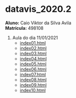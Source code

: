 # datavis_2020.2
**Aluno:** Caio Viktor da Silva Avila<br/>
**Matrícula:** 498108
1. Aula do dia 11/01/2021
	- [index01.html](basic/index01.html)
	- [index02.html](basic/index02.html)
	- [index03.html](basic/index03.html)
	- [index04.html](basic/index04.html)
	- [index05.html](basic/index05.html)
	- [index06.html](basic/index06.html)
	- [index07.html](basic/index07.html)
	- [index08.html](basic/index08.html)
	- [index09.html](basic/index09.html)
	- [index10.html](basic/index10.html)
